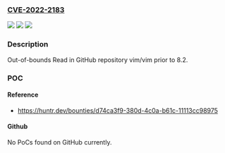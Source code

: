 ### [CVE-2022-2183](https://cve.mitre.org/cgi-bin/cvename.cgi?name=CVE-2022-2183)
![](https://img.shields.io/static/v1?label=Product&message=vim%2Fvim&color=blue)
![](https://img.shields.io/static/v1?label=Version&message=%3C%208.2%20&color=brighgreen)
![](https://img.shields.io/static/v1?label=Vulnerability&message=CWE-125%20Out-of-bounds%20Read&color=brighgreen)

### Description

Out-of-bounds Read in GitHub repository vim/vim prior to 8.2.

### POC

#### Reference
- https://huntr.dev/bounties/d74ca3f9-380d-4c0a-b61c-11113cc98975

#### Github
No PoCs found on GitHub currently.

